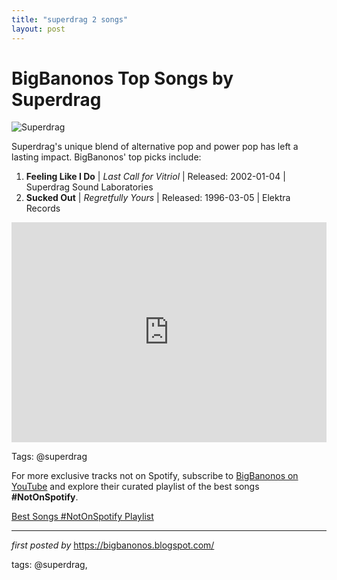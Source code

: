 ```yaml
---
title: "superdrag 2 songs"
layout: post
---
```

<h1>BigBanonos Top Songs by Superdrag</h1>
<img src="https://i0.wp.com/beardedgentlemenmusic.com/wp-content/uploads/2024/07/Superdrag5.jpg?resize=900%2C675&ssl=1" alt="Superdrag"> <p>Superdrag's unique blend of alternative pop and power pop has left a lasting impact. BigBanonos' top picks include:</p> <ol> <li><strong>Feeling Like I Do</strong> | <em>Last Call for Vitriol</em> | Released: 2002-01-04 | Superdrag Sound Laboratories</li> <li><strong>Sucked Out</strong> | <em>Regretfully Yours</em> | Released: 1996-03-05 | Elektra Records</li>
</ol> <div> <iframe src="https://open.spotify.com/embed/playlist/0nozrR8JgcN065AcSQtmZF?utm_source=generator" width="100%" height="352" frameborder="0" allow="autoplay; clipboard-write; encrypted-media; fullscreen; picture-in-picture" loading="lazy"></iframe>
</div>
<p>Tags: @superdrag</p>


<!--Subscribe and Playlist Links-->
<div>
    <p>For more exclusive tracks not on Spotify, subscribe to <a href="https://www.youtube.com/@BigBanonos" target="_blank">BigBanonos on YouTube</a> and explore their curated playlist of the best songs <strong>#NotOnSpotify</strong>.</p>
    <p><a href="https://www.youtube.com/playlist?list=PLtuNtuTatqI0kFahUCbtbfenC_ET5O_tr" target="_blank">Best Songs #NotOnSpotify Playlist<br /></a></p></div>

<hr />

<p><em>first posted by</em> <a href="https://bigbanonos.blogspot.com/" rel="noopener" target="_new">https://bigbanonos.blogspot.com/</a></p>

<p>tags: @superdrag,</p>
